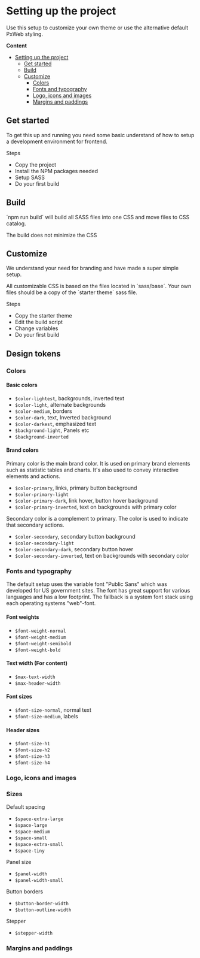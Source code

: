 # Setting up the project

Use this setup to customize your own theme or use the alternative default PxWeb styling.

**Content**

- [Setting up the project](#setting-up-the-project)
  - [Get started](#get-started)
  - [Build](#build)
  - [Customize](#customize)
    - [Colors](#colors)
    - [Fonts and typography](#fonts-and-typography)
    - [Logo, icons and images](#logo-icons-and-images)
    - [Margins and paddings](#margins-and-paddings)

## Get started

To get this up and running you need some basic understand of how to setup a development environment for frontend.

Steps 

- Copy the project
- Install the NPM packages needed
- Setup SASS
- Do your first build

## Build

´npm run build´ will build all SASS files into one CSS and move files to CSS catalog. 

The build does not minimize the CSS


## Customize

We understand your need for branding and have made a super simple setup. 

All customizable CSS is based on the files located in ´sass/base´. Your own files should be a copy of the ´starter theme´ sass file.

Steps

- Copy the starter theme
- Edit the build script
- Change variables
- Do your first build

## Design tokens

### Colors

#### Basic colors

- ```$color-lightest```, backgrounds, inverted text
- ```$color-light```, alternate backgrounds
- ```$color-medium```, borders
- ```$color-dark```, text, Inverted background
- ```$color-darkest```, emphasized text
- ```$background-light```, Panels etc
- ```$background-inverted```

#### Brand colors

Primary color is the main brand color. It is used on primary brand elements such as statistic tables and charts. It's also used to convey interactive elements and actions.

- ```$color-primary```, links, primary button background
- ```$color-primary-light```
- ```$color-primary-dark```, link hover, button hover background
- ```$color-primary-inverted```, text on backgrounds with primary color

Secondary color is a complement to primary. The color is used to indicate that secondary actions.

- ```$color-secondary```, secondary button background
- ```$color-secondary-light```
- ```$color-secondary-dark```, secondary button hover
- ```$color-secondary-inverted```, text on backgrounds with secondary color

### Fonts and typography

The default setup uses the variable font "Public Sans" which was developed for US government sites. The font has great support for various languages and has a low footprint. The fallback is a system font stack using each operating systems "web"-font.

#### Font weights

- ```$font-weight-normal```
- ```$font-weight-medium```
- ```$font-weight-semibold```
- ```$font-weight-bold```

#### Text width (For content)

- ```$max-text-width```
- ```$max-header-width```

#### Font sizes

- ```$font-size-normal```, normal text
- ```$font-size-medium```, labels

#### Header sizes

- ```$font-size-h1```
- ```$font-size-h2```
- ```$font-size-h3```
- ```$font-size-h4```

### Logo, icons and images

### Sizes

Default spacing

- ```$space-extra-large```
- ```$space-large```
- ```$space-medium```
- ```$space-small```
- ```$space-extra-small```
- ```$space-tiny```

Panel size

- ```$panel-width```
- ```$panel-width-small```

Button borders

- ```$button-border-width```
- ```$button-outline-width```

Stepper

- ```$stepper-width```

### Margins and paddings
